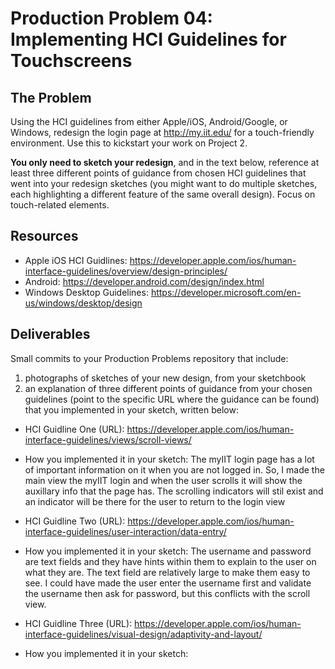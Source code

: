 # Production Problem 04: Implementing HCI Guidelines for Touchscreens

## The Problem

Using the HCI guidelines from either Apple/iOS, Android/Google, or Windows, redesign the login page at
http://my.iit.edu/ for a touch-friendly environment. Use this to kickstart your work on Project 2.

**You only need to sketch your redesign**, and in the text below, reference at least three different
points of guidance from chosen HCI guidelines that went into your redesign sketches (you might
want to do multiple sketches, each highlighting a different feature of the same overall design).
Focus on touch-related elements.

## Resources

* Apple iOS HCI Guidlines:
  https://developer.apple.com/ios/human-interface-guidelines/overview/design-principles/
* Android:
  https://developer.android.com/design/index.html
* Windows Desktop Guidelines:
  https://developer.microsoft.com/en-us/windows/desktop/design

## Deliverables

Small commits to your Production Problems repository that include:

1) photographs of sketches of your new design, from your sketchbook
2) an explanation of three different points of guidance from your chosen guidelines (point to the
   specific URL where the guidance can be found) that you implemented in your sketch, written below:

* HCI Guidline One (URL): https://developer.apple.com/ios/human-interface-guidelines/views/scroll-views/
* How you implemented it in your sketch: The myIIT login page has a lot of important information on it when you are not logged in. So, I made the main view the myIIT login and when the user scrolls it will show the auxillary info that the page has. The scrolling indicators will stil exist and an indicator will be there for the user to return to the login view

* HCI Guidline Two (URL): https://developer.apple.com/ios/human-interface-guidelines/user-interaction/data-entry/
* How you implemented it in your sketch: The username and password are text fields and they have hints within them to explain to the user on what they are. The text field are relatively large to make them easy to see. I could have made the user enter the username first and validate the username then ask for password, but this conflicts with the scroll view.

* HCI Guidline Three (URL): https://developer.apple.com/ios/human-interface-guidelines/visual-design/adaptivity-and-layout/
* How you implemented it in your sketch: 

